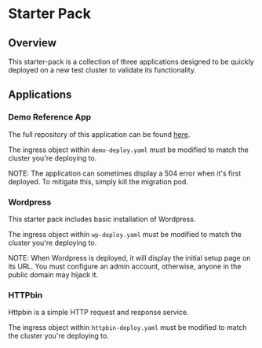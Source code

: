 # Starter Pack

## Overview
This starter-pack is a collection of three applications designed to be quickly deployed on a new test cluster to validate its functionality.

## Applications

### Demo Reference App
The full repository of this application can be found [here](https://github.com/kubernetes/kops/).

The ingress object within `demo-deploy.yaml` must be modified to match the cluster you're deploying to.

NOTE: The application can sometimes display a 504 error when it's first deployed. To mitigate this, simply kill the migration pod.

### Wordpress
This starter pack includes basic installation of Wordpress.

The ingress object within `wp-deploy.yaml` must be modified to match the cluster you're deploying to.

NOTE: When Wordpress is deployed, it will display the initial setup page on its URL. You must configure an admin account, otherwise, anyone in the public domain may hijack it.

### HTTPbin

Httpbin is a simple HTTP request and response service.

The ingress object within `httpbin-deploy.yaml` must be modified to match the cluster you're deploying to.